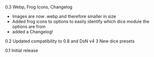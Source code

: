 0.3
Webp, Frog Icons, Changelog

- Images are now .webp and therefore smaller in size
- Added frog icons to options to easily identify which dice module the options are from
- added a Changelog!

0.2
Updated compatibility to 0.8 and DsN v4
3 New dice presets

0.1
Initial release
